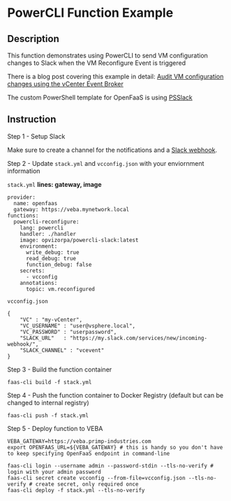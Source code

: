 # PowerCLI Function Example

## Description

This function demonstrates using PowerCLI to send VM configuration changes to Slack when the VM Reconfigure Event is triggered

There is a blog post covering this example in detail: [Audit VM configuration changes using the vCenter Event Broker
](https://www.opvizor.com/audit-vm-configuration-changes-using-the-vcenter-event-broker)

The custom PowerShell template for OpenFaaS is using [PSSlack](https://github.com/RamblingCookieMonster/PSSlack)

## Instruction

Step 1 - Setup Slack

Make sure to create a channel for the notifications and a [Slack webhook](https://my.slack.com/services/new/incoming-webhook/).


Step 2 - Update `stack.yml` and `vcconfig.json` with your enviornment information

`stack.yml` **lines: gateway, image**

```
provider:
  name: openfaas
  gateway: https://veba.mynetwork.local
functions:
  powercli-reconfigure:
    lang: powercli
    handler: ./handler
    image: opvizorpa/powercli-slack:latest
    environment:
      write_debug: true
      read_debug: true
      function_debug: false
    secrets:
      - vcconfig
    annotations:
      topic: vm.reconfigured
  ```

`vcconfig.json`

```
{
    "VC" : "my-vCenter",
    "VC_USERNAME" : "user@vsphere.local",
    "VC_PASSWORD" : "userpassword",
    "SLACK_URL"   : "https://my.slack.com/services/new/incoming-webhook/",
    "SLACK_CHANNEL" : "vcevent"
}
```

Step 3 - Build the function container

```
faas-cli build -f stack.yml
```

Step 4 - Push the function container to Docker Registry (default but can be changed to internal registry)

```
faas-cli push -f stack.yml
```

Step 5 - Deploy function to VEBA

```
VEBA_GATEWAY=https://veba.primp-industries.com
export OPENFAAS_URL=${VEBA_GATEWAY} # this is handy so you don't have to keep specifying OpenFaaS endpoint in command-line

faas-cli login --username admin --password-stdin --tls-no-verify # login with your admin password
faas-cli secret create vcconfig --from-file=vcconfig.json --tls-no-verify # create secret, only required once
faas-cli deploy -f stack.yml --tls-no-verify

